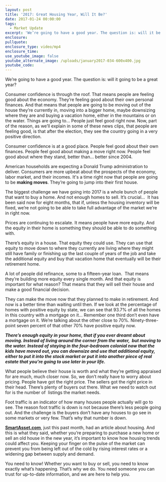 ```yaml
---
layout: post
title: '2017: Great Housing Year, Will It Be?'
date: 2017-01-24 00:00:00
tags:
  - Market Update
excerpt: 'We’re going to have a good year. The question is: will it be a great year?'
enclosure:
pullquote:
enclosure_type: video/mp4
enclosure_time:
use_youtube_image: false
youtube_alternate_image: /uploads/january2017-034-600x400.jpg
youtube_code:
---
```



We’re going to have a good year. The question is: will it going to be a great year?

Consumer confidence is through the roof. That means people are feeling good about the economy. They’re feeling good about their own personal finances. And that means that people are going to be moving out of the house they’re currently in, moving into a bigger home, maybe downsizing where they are and buying a vacation home, either in the mountains or on the water. Things are going to… People just feel good right now. Now, part of the reason, as we’ll explain in some of these news clips, that people are feeling good, is that after the election, they see the country going in a very positive direction.

Consumer confidence is at a good place. People feel good about their own finances. People feel good about making a move right now. People feel good about where they stand, better than… better since 2004.

American households are expecting a Donald Trump administration to deliver. Consumers are more upbeat about the prospects of the economy, labor market, and their incomes. It's a time right now that people are going to be **making moves**. They’re going to jump into their first house.

The biggest challenge we have going into 2017 is a whole bunch of people that want to buy a home. And not enough homes to sell. It’s crucial… &nbsp;It has been said now for eight months, that if, unless the housing inventory will be fixed, we’re not going to be able to take full advantage of the market we’re in right now.

Prices are continuing to escalate. It means people have more equity. And the equity in their home is something they should be able to do something with.

There’s equity in a house. That equity they could use. They can use that equity to move down to where they currently are living where they might still have family or finishing up the last couple of years of the job and take the additional equity and buy that vacation home that eventually will be their retirement home.

A lot of people did refinance, some to a fifteen-year loan. &nbsp;That means they’re building more equity every single month. And that equity is important for what reason? That means that they will sell their house and make a good financial decision.

They can make the move now that they planned to make in retirement. And now is a better time than waiting until then. If we look at the percentage of homes with positive equity by state, we can see that 93.7% of all the homes in this country with a mortgage on it… Remember one third don’t even have a mortgage on it. We’re talking about the other close to 70%. Ninety-three-point seven percent of that other 70% have positive equity now.

***There’s enough equity in your home, that if you ever dreamt about moving. Instead of living around the corner from the water, &nbsp;but moving to the water. Instead of staying in the four-bedroom colonial now that the kids have moved out, you can downsize and use that additional equity, either to put it into the stock market or put it into another piece of real estate that you're going to use later in your life.***

What people believe their house is worth and what they’re getting appraised for are much, much closer now. So, we don’t really have to worry about pricing. People have got the right price. The sellers got the right price in their head. There’s plenty of buyers out there. What we need to watch out for is the number of &nbsp;listings the market needs.

Foot traffic is an indicator of how many houses people actually will go to see. The reason foot traffic is down is not because there’s less people going out. And the challenge is the buyers don’t have any houses to go see in some markets or very few. That’s why that number is down.

**[SmartAsset.com](https://smartasset.com/mortgage/real-estate-trends-2017)**, just this past month, had an article about housing. And this is what they said, whether you’re preparing to purchase a new home or sell an old house in the new year, it’s important to know how housing trends could affect you. Keeping your finger on the pulse of the market can prevent you from being left out of the cold by rising interest rates or a widening gap between supply and demand.

You need to know! Whether you want to buy or sell, you need to know exactly what’s happening. That’s why we do. You need someone you can trust for up-to-date information, and we are here to help you.